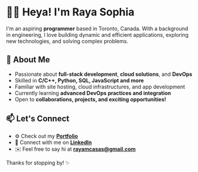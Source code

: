# 👋🏼 Heya! I'm Raya Sophia

I'm an aspiring **programmer** based in Toronto, Canada. With a background in engineering, I love building dynamic and efficient applications, exploring new technologies, and solving complex problems.  

## 🚀 About Me  
- Passionate about **full-stack development**, **cloud solutions**, and **DevOps**  
- Skilled in **C/C++, Python, SQL, JavaScript and more**  
- Familiar with site hosting, cloud infrastructures, and app development
- Currently learning **advanced DevOps practices and integration**
- Open to **collaborations, projects, and exciting opportunities!**

## 📫 Let's Connect  
- ⚙️ Check out my **[Portfolio](https://rayasophia.github.io/portfolio)**  
- 💼 Connect with me on **[LinkedIn](https://www.linkedin.com/in/rayamcasas)**  
- ✉️ Feel free to say hi at **[rayamcasas@gmail.com](mailto:rayamcasas@gmail.com)**  

Thanks for stopping by! ✨
